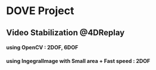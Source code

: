 # DOVE Project
Video Stabilization @4DReplay
------------------------------
#### using OpenCV : 2DOF,  6DOF
#### using IngegralImage with Small area + Fast speed : 2DOF

